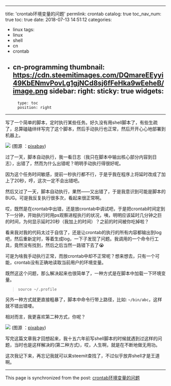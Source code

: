 
---
title: 'crontab环境变量的问题'
permlink: crontab
catalog: true
toc_nav_num: true
toc: true
date: 2018-07-13 14:51:12
categories:
- linux
tags:
- linux
- shell
- cn
- crontab
- cn-programming
thumbnail: https://cdn.steemitimages.com/DQmareEEyyi49KbENmvPovLg1gjNCd8sj6fFeHka9wEeheB/image.png
sidebar:
    right:
        sticky: true
widgets:
    -
        type: toc
        position: right
---


写了一个简单的脚本，定时执行某些任务。好久没有用shell脚本了，有些生疏了，总算磕磕绊绊写完了这个脚本，然后手动执行也正常，然后开开心心地部署到机器上。

![](https://cdn.steemitimages.com/DQmareEEyyi49KbENmvPovLg1gjNCd8sj6fFeHka9wEeheB/image.png)
(图源 ：[pixabay](https://pixabay.com/))

过了一天，脚本自动执行，我一看日志（我只在脚本中输出核心部分内容到日志），出错了，然而为什么出错呢？明明手动执行得很好呢。

因为这个任务时间敏感，提前一秒执行都不行，于是乎我在程序上将延时改成了加上了20秒，哼，这次一定不会出错吧。

然后又过了一天，脚本自动执行，果然——又出错了，于是我意识到可能是脚本的BUG。可是我反复执行很多次，看起来很正常啊。

哎，既然是在crontab中出错，还是放crontab中调试吧，于是把crontab时间定到下一分钟，开始执行时用ps观察进程执行的状况，咦，明明应该延时几分钟之巨的时间，为何显示延时20秒（我加上的时间）？之前的时间被你吃掉啦？

看来我对我的代码太过于自信了，还是让crontab的执行的所有内容都输出到log吧，然后重新定时，等着生成log，一下子发现了问题。我调用的一个命令行工具，竟然没有找到，然后之后当然一路错下去了😭

可是为啥我手动执行正常，而放crontab中却不正常呢？想来想去，只有一个可能，crontab没有正确地读取当前用户的环境变量。

既然这这个问题，那么解决起来也很简单了，一种方式是在脚本中加载一下环境变量。
>`source ~/.profile`

另外一种方式就更直接粗暴了，脚本中命令行带上路径，比如: `~/bin/abc`，这样就不错出错喽。

相对而言，我更喜欢第二种方式，你呢？

![](https://cdn.steemitimages.com/DQmZVMpGAbMweqGWuH7gtv3rVQp6jz9BmujM2N3WcNLhULA/image.png)
(图源 ：[pixabay](https://pixabay.com/))

写完这篇文章我才回想起来，我十五六年前写shell脚本的时候就遇到过这样的问题，当时也是这样解决的(第二种方式)，哎，人生啊，就是在不断地做无用功。

这次我记下来，再忘记我就可以来steemit查找了，不过似乎放弃shell才是王道啊。

- - -

This page is synchronized from the post: [crontab环境变量的问题](https://steemit.com/@oflyhigh/crontab)
